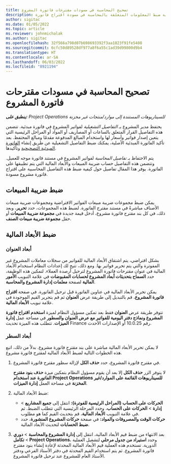```yaml
---
title: تصحيح المحاسبة في مسودات مقترحات فاتورة المشروع
description: يشرح هذا المقال كيفية ضبط المعلومات المتعلقة بالمحاسبة في مسودة اقتراح فاتورة.
author: sigitac
ms.date: 01/05/2022
ms.topic: article
ms.reviewer: johnmichalak
ms.author: sigitac
ms.openlocfilehash: 32f566a798d07b698693392f3aa1823f91fe5408
ms.sourcegitcommit: 6cfc50d89528df977a8f6a55c1ad39d99800d9b4
ms.translationtype: HT
ms.contentlocale: ar-SA
ms.lasthandoff: 06/03/2022
ms.locfileid: "8921194"
---
```

# <a name="correct-the-accounting-on-draft-project-invoice-proposals"></a>تصحيح المحاسبة في مسودات مقترحات فاتورة المشروع

_**ينطبق على:** Project Operations للسيناريوهات المستندة إلى موارد/منتجات غير مخزنة‬_

يحتفظ مدير المشروع بـ *التفاصيل التشغيلية* لفواتير المشروع في فاتورة مبدئية. تتضمن هذه التفاصيل القرار المتعلق بالساعات أو المصاريف أو المواد أو المراحل الرئيسية التي يتعين إصدار فواتير وأسعار لها واستخدام المبالغ المدفوعة مقدمًا ومبالغ المحتفظ. بعد تأكيد الفاتورة المبدئية الأصلية، يمكنك ضبط التفاصيل التشغيلية عن طريق إنشاء [الفاتورة المبدئية التصحيحية](../proforma-invoicing/corrective-invoices.md) وتأكيدها.

يتم الاحتفاظ بـ *تفاصيل المحاسبة* لفواتير المشروع في مستند فاتورة موجه للعميل. وتتضمن هذه التفاصيل حساب ضريبة المبيعات والأبعاد المالية التي يتم تطبيقها على الفاتورة. يوفر هذا المقال تفاصيل حول كيفية ضبط هذه التفاصيل المحاسبية على اقتراح فاتورة مشروع مسودة.

## <a name="adjust-sales-tax"></a>ضبط ضريبة المبيعات

يمكن ضبط مجموعات ضريبة مبيعات الفواتير الافتراضية ومجموعات ضريبة مبيعات الأصناف مباشرةً في مستند مقترح الفاتورة. لضبط هذه المجموعات، حدد **تحرير**، وبعد ذلك، في كل بند مقترح فاتورة مشروع، أدخل قيمة جديدة في **مجموعة ضريبة المبيعات** أو حقل **مجموعة ضريبة مبيعات الصنف**.

## <a name="adjust-financial-dimensions"></a>ضبط الأبعاد المالية

### <a name="header-dimensions"></a>أبعاد العنوان

بشكل افتراضي، يتم اشتقاق الأبعاد المالية للفواتير من سجلات معاملات المشروع غير المفوترة والتي يتم تحرير فواتير بها. ومع ذلك، تتيح لك إعدادات النظام استخدام الأبعاد المالية في عنوان مقترحات فاتورة المشروع لترحيل أرصدة العملاء. لتمكين هذه الوظيفة، حدد **السماح بتحديثات أبعاد المشروع لحسابات المقبوضات** في علامة التبويب **الأمور المالية** لصفحة **معلمات إدارة المشروع والمحاسبة**.

يمكن تحرير الأبعاد المالية في عناوين الفاتورة قبل ترحيل الفاتورة. في صفحة **اقتراح فاتورة المشروع**، قم بالتبديل إلى طريقة عرض **العنوان** ثم قم بتحرير القيم الموجودة في علامة تبويب **الأبعاد المالية**.

تتوفر طريقة عرض **العنوان** فقط بعد تمكين مسؤول النظام لميزة **استخدم اقتراح فاتورة المشروع ونماذج دفتر اليومية للفواتير مع عرض العنوان والسطور** في مساحة عمل **إدارة الميزات**. تتطلب هذه الميزة تحديث Finance رقم 10.0.25 أو الإصدارات الأحدث.

### <a name="line-dimensions"></a>أبعاد السطر

لا يمكن تحرير الأبعاد المالية مباشرة على بند مقترح فاتورة مشروع. بدلاً من ذلك، اتبع هذه الخطوات التالية لضبط الأبعاد المالية لمقترح فاتورة مشروع.

1. في مقترح فاتورة المشروع، حدد **حذف الكل** لإزالة سطور مقترح فاتورة المشروع.

    لا يتوفر الزر **حذف الكل** إلا بعد أن يقوم مسؤول النظام بتمكين ميزة **حذف بنود مقترح الفاتورة عند استخدام Project Operations للسيناريوهات القائمة على الموارد/غير المخزنة** في مساحة العمل **إدارة الميزات**.

2. ضبط الأبعاد المالية:

    - **الحركات على الحساب (المراحل الرئيسية للفوترة):** انتقل إلى **جميع المشاريع** \> **إدارة** \> **الحركات على الحساب**، وحدد المرحلة الرئيسية التي تتطلب الضبط. ثم في علامة التبويب **الأبعاد المالية**، قم بتحديث القيم كما هو مطلوب.
    - **حركات الوقت والمصروفات والمواد:** في صفحة **حركات المشروع المنشورة**، حدد **ضبط الحسابات** لتحديث الأبعاد المالية.

3. بعد الانتهاء من ضبط قيم الأبعاد المالية، انتقل إلى **إدارة المشروع والمحاسبة** \> **دوري** \> **تكامل Project Operations**، وحدد **استيراد من جدول مرحلي** لتشغيل العملية الدورية. تستخدم هذه العملية قيم الأبعاد المالية المحدثة لإعادة إنشاء بنود مقترح فاتورة المشروع. ثم يتم استخدام القيم المحدثة في دفتر الأستاذ الفرعي ودفتر الأستاذ العام للمشروع عند ترحيل فاتورة المشروع.
